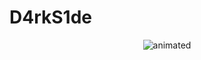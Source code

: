 # D4rkS1de
<p align="center">
  <img src="https://github.com/D4rkS1de-0x7f/D4rkS1de-0x7f/blob/main/Files/DarkSide_v1.gif" alt="animated"/>
</p>


<!--
$${\color{red}Your \space hate \space has \space made \space you \space powerful.}$$
-->
<!--
**D4rkS1de-0x7f/D4rkS1de-0x7f** is a ✨ _special_ ✨ repository because its `README.md` (this file) appears on your GitHub profile.

Here are some ideas to get you started:

- 🔭 I’m currently working on ...
- 🌱 I’m currently learning ...
- 👯 I’m looking to collaborate on ...
- 🤔 I’m looking for help with ...
- 💬 Ask me about ...
- 📫 How to reach me: ...
- 😄 Pronouns: ...
- ⚡ Fun fact: ...
-->
